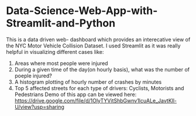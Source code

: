 # Data-Science-Web-App-with-Streamlit-and-Python
This is a data driven web- dashboard which provides an interecative view of the NYC Motor Vehicle Collision Dataset. I used Streamlit as it was really helpful in visualizing different cases like:
1. Areas where most people were injured
2. During a given time of the day(on hourly basis), what was the number of poeple injured?
3. A histogram plotting of hourly number of crashes by minutes
4. Top 5 affected streets for each type of drivers: Cyclists, Motorists and Pedestrians
Demo of this app can be viewed here: https://drive.google.com/file/d/1OlyTYVitShbGwnv1lcuALe_JavtKll-U/view?usp=sharing
